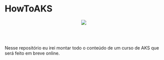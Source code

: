 # HowToAKS

<div style="text-align:center"><img src="https://dytvr9ot2sszz.cloudfront.net/wp-content/uploads/2020/05/k8saks1-1.jpg" /></div>

</br> </br></br>
Nesse repositório eu irei montar todo o conteúdo de um curso de AKS que será feito em breve online.
